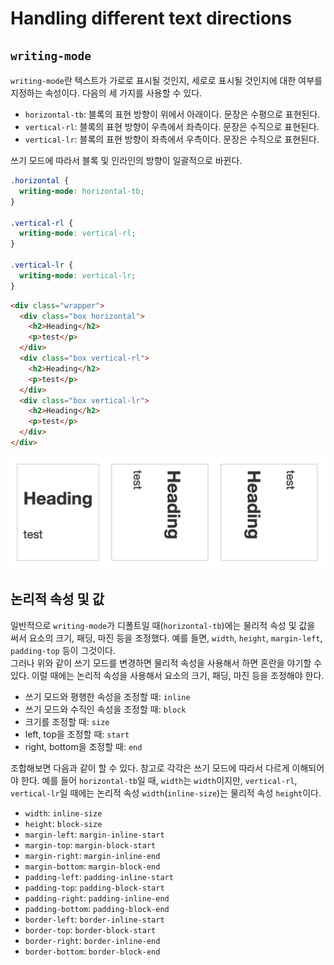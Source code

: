 # Handling different text directions

## `writing-mode`
`writing-mode`란 텍스트가 가로로 표시될 것인지, 세로로 표시될 것인지에 대한 여부를 지정하는 속성이다. 다음의 세 가지를 사용할 수 있다.
- `horizontal-tb`: 블록의 표현 방향이 위에서 아래이다. 문장은 수평으로 표현된다.
- `vertical-rl`: 블록의 표현 방향이 우측에서 좌측이다. 문장은 수직으로 표현된다.
- `vertical-lr`: 블록의 표현 방향이 좌측에서 우측이다. 문장은 수직으로 표현된다.

쓰기 모드에 따라서 블록 및 인라인의 방향이 일괄적으로 바뀐다.
``` css
.horizontal {
  writing-mode: horizontal-tb;
}

.vertical-rl {
  writing-mode: vertical-rl;
}

.vertical-lr {
  writing-mode: vertical-lr;
}
```
``` html
<div class="wrapper">
  <div class="box horizontal">
    <h2>Heading</h2>
    <p>test</p>
  </div>
  <div class="box vertical-rl">
    <h2>Heading</h2>
    <p>test</p>
  </div>
  <div class="box vertical-lr">
    <h2>Heading</h2>
    <p>test</p>
  </div>
</div>
```
![writing-mode](images/writing-mode.png)

## 논리적 속성 및 값
일반적으로 `writing-mode`가 디폴트일 때(`horizontal-tb`)에는 물리적 속성 및 값을 써서 요소의 크기, 패딩, 마진 등을 조정했다. 예를 들면, `width`, `height`, `margin-left`, `padding-top` 등이 그것이다.  
그러나 위와 같이 쓰기 모드를 변경하면 물리적 속성을 사용해서 하면 혼란을 야기할 수 있다. 이럴 때에는 논리적 속성을 사용해서 요소의 크기, 패딩, 마진 등을 조정해야 한다.

- 쓰기 모드와 평행한 속성을 조정할 때: `inline`
- 쓰기 모드와 수직인 속성을 조정할 때: `block`
- 크기를 조정할 때: `size`
- left, top을 조정할 때: `start`
- right, bottom을 조정할 때: `end`

조합해보면 다음과 같이 할 수 있다. 참고로 각각은 쓰기 모드에 따라서 다르게 이해되어야 한다. 예를 들어 `horizontal-tb`일 때, `width`는 `width`이지만, `vertical-rl`, `vertical-lr`일 때에는 논리적 속성 `width`(`inline-size`)는 물리적 속성 `height`이다.
- `width`: `inline-size`
- `height`: `block-size`
- `margin-left`: `margin-inline-start`
- `margin-top`: `margin-block-start`
- `margin-right`: `margin-inline-end`
- `margin-bottom`: `margin-block-end`
- `padding-left`: `padding-inline-start`
- `padding-top`: `padding-block-start`
- `padding-right`: `padding-inline-end`
- `padding-bottom`: `padding-block-end`
- `border-left`: `border-inline-start`
- `border-top`: `border-block-start`
- `border-right`: `border-inline-end`
- `border-bottom`: `border-block-end`